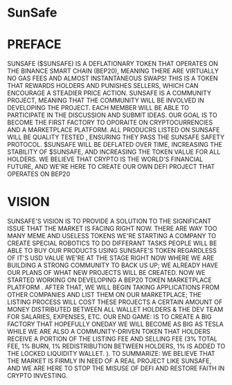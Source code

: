 # SunSafe
# PREFACE
SUNSAFE ($SUNSAFE) IS A DEFLATIONARY TOKEN THAT OPERATES ON THE
BINANCE SMART CHAIN
(BEP20), MEANING THERE ARE VIRTUALLY NO GAS FEES AND ALMOST INSTANTANEOUS
SWAPS! THIS IS A TOKEN THAT REWARDS HOLDERS AND PUNISHES SELLERS, WHICH
CAN ENCOURAGE A STEADIER PRICE ACTION.
SUNSAFE IS A COMMUNITY PROJECT, MEANING THAT THE COMMUNITY WILL BE INVOLVED
IN DEVELOPING THE PROJECT. EACH MEMBER WILL BE ABLE TO PARTICIPATE IN THE
DISCUSSION AND SUBMIT IDEAS.
OUR GOAL IS TO BECOME THE FIRST FACTORY TO OPORAITE ON CRYPTOCURRENCIES
AND A MARKETPLACE PLATFORM. ALL PRODUCRS LISTED ON SUNSAFE WILL BE
QUALITY TESTED , ENSURING THEY PASS THE SUNSAFE SAFETY PROTOCOL. $SUNSAFE
WILL BE DEFLATED OVER TIME, INCREASING THE STABILITY OF $SUNSAFE, AND
INCREASING THE TOKEN VALUE FOR ALL HOLDERS. WE BELIEVE THAT CRYPTO IS THE
WORLD'S FINANCIAL FUTURE, AND WE'RE HERE TO CREATE OUR OWN DEFI PROJECT
THAT OPERATES ON BEP20
# VISION

SUNSAFE'S VISION IS TO PROVIDE A SOLUTION TO THE SIGNIFICANT ISSUE THAT THE MARKET IS FACING RIGHT
NOW. THERE ARE WAY TOO MANY MEME AND USELESS TOKENS
WE'RE STARTING A COMPANY TO CREATE SPECIAL ROBOTICS TO DO DIFFERANT TASKS
PEOPLE WILL BE ABLE TO BUY OUR PRODUCTS USING SUNSAFE'S TOKEN REGARDLESS OF IT'S USD VALUE
WE'RE AT THE STAGE RIGHT NOW WHERE WE ARE BUILDING A STRONG COMMUNITY TO BACK US UP; WE
ALREADY HAVE OUR PLANS OF WHAT NEW PROJECTS WILL BE CREATED. NOW WE STARTED WORKING ON
DEVELOPING A BEP20 TOKEN MARKETPLACE PLATFORM . AFTER THAT, WE WILL BEGIN TAKING
APPLICATIONS FROM OTHER COMPANIES AND LIST THEM ON OUR MARKETPLACE; THE LISTING PROCESS WILL
COST THESE PROJECTS A CERTAIN AMOUNT OF MONEY DISTRIBUTED BETWEEN ALL WALLET HOLDERS & THE
DEV TEAM FOR SALARIES, EXPENSES, ETC.
OUR END GAME: IS TO CREATE A BIG FACTORY THAT HOPEFULLY ONEDAY WE WILL BECOME AS BIG AS
TESLA WHILE WE ARE ALSO A COMMUNITY-DRIVEN TOKEN THAT
HOLDERS RECEIVE A PORTION OF THE LISTING FEE AND SELLING FEE (3% TOTAL FEE, 1% BURN, 1%
REDISTRIBUTION BETWEEN HOLDERS, 1% IS ADDED TO THE LOCKED LIQUIDITY WALLET. ).
TO SUMMARIZE: WE BELIEVE THAT THE MARKET IS FIRMLY IN NEED OF A REAL PROJECT LIKE SUNSAFE, AND
WE ARE HERE TO STOP THE MISUSE OF DEFI AND RESTORE FAITH IN CRYPTO INVESTING.
